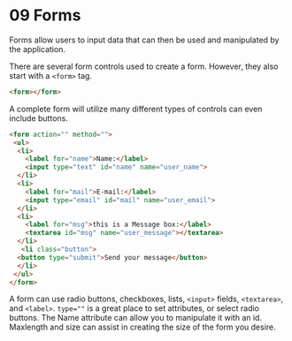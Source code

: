 # 09 Forms

Forms allow users to input data that can then be used and manipulated by the application.

There are several form controls used to create a form. However, they also start with a `<form>` tag.
```html
<form></form>
```
A complete form will utilize many different types of controls can even include buttons.
```html
<form action="" method="">
 <ul>
  <li>
    <label for="name">Name:</label>
    <input type="text" id="name" name="user_name">
  </li>
  <li>
    <label for="mail">E-mail:</label>
    <input type="email" id="mail" name="user_email">
  </li>
  <li>
    <label for="msg">this is a Message box:</label>
    <textarea id="msg" name="user_message"></textarea>
  </li>
   <li class="button">
  <button type="submit">Send your message</button>
  </li>
 </ul>
</form>
```
A form can use radio buttons, checkboxes, lists, `<input>` fields, `<textarea>`, and `<label>`. `type=""` is a great place to set attributes, or select radio buttons. The Name attribute can allow you to manipulate it with an id. Maxlength and size can assist in creating the size of the form you desire.
